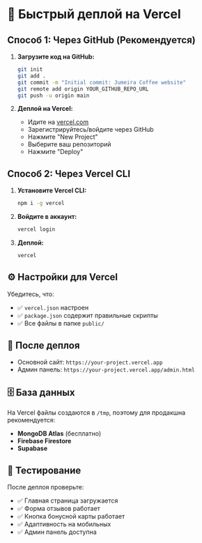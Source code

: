 # 🚀 Быстрый деплой на Vercel

## Способ 1: Через GitHub (Рекомендуется)

1. **Загрузите код на GitHub:**
   ```bash
   git init
   git add .
   git commit -m "Initial commit: Jumeira Coffee website"
   git remote add origin YOUR_GITHUB_REPO_URL
   git push -u origin main
   ```

2. **Деплой на Vercel:**
   - Идите на [vercel.com](https://vercel.com)
   - Зарегистрируйтесь/войдите через GitHub
   - Нажмите "New Project"
   - Выберите ваш репозиторий
   - Нажмите "Deploy"

## Способ 2: Через Vercel CLI

1. **Установите Vercel CLI:**
   ```bash
   npm i -g vercel
   ```

2. **Войдите в аккаунт:**
   ```bash
   vercel login
   ```

3. **Деплой:**
   ```bash
   vercel
   ```

## ⚙️ Настройки для Vercel

Убедитесь, что:
- ✅ `vercel.json` настроен
- ✅ `package.json` содержит правильные скрипты
- ✅ Все файлы в папке `public/`

## 🔗 После деплоя

- Основной сайт: `https://your-project.vercel.app`
- Админ панель: `https://your-project.vercel.app/admin.html`

## 🗄️ База данных

На Vercel файлы создаются в `/tmp`, поэтому для продакшна рекомендуется:
- **MongoDB Atlas** (бесплатно)
- **Firebase Firestore**
- **Supabase**

## 📱 Тестирование

После деплоя проверьте:
- ✅ Главная страница загружается
- ✅ Форма отзывов работает
- ✅ Кнопка бонусной карты работает
- ✅ Адаптивность на мобильных
- ✅ Админ панель доступна 